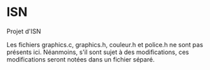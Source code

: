 # ISN
Projet d'ISN

Les fichiers graphics.c, graphics.h, couleur.h et police.h ne sont pas présents ici. Néanmoins, s'il sont sujet à des modifications, ces modifications seront notées dans un fichier séparé.
